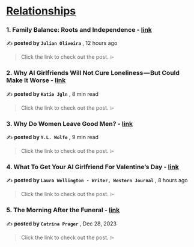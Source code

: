 
<h1><a href=https://medium.com/tag/relationships/recommended target="_blank" rel="noopener noreferrer">Relationships</a></h1>
<h3>1. Family Balance: Roots and Independence - <a href=https://medium.com/@freelancerwriter/family-balance-roots-and-independence-e66c42ffcd9e?source=tag_recommended_feed---------0-84----------relationships----------556e3d25_650f_45a6_89ea_a4cab45b56ad------- target="_blank" rel="noopener noreferrer">link</a></h3>

✍️ **posted by `Julian Oliveira`** <date> , 12 hours ago</date>

<blockquote>Click the link to check out the post. ⌲</blockquote>

<h3>2. Why AI Girlfriends Will Not Cure Loneliness — But Could Make It Worse - <a href=https://medium.com/the-noösphere/will-ai-chatbots-cure-loneliness-or-make-it-worse-new-research-has-some-answers-749cfba6b7b2?source=tag_recommended_feed---------1-107----------relationships----------556e3d25_650f_45a6_89ea_a4cab45b56ad------- target="_blank" rel="noopener noreferrer">link</a></h3>

✍️ **posted by `Katie Jgln`** <date> , 8 min read</date>

<blockquote>Click the link to check out the post. ⌲</blockquote>

<h3>3. Why Do Women Leave Good Men? - <a href=https://medium.com/liberty-76/why-do-women-leave-good-men-6b2e0441b3d9?source=tag_recommended_feed---------2-85----------relationships----------556e3d25_650f_45a6_89ea_a4cab45b56ad------- target="_blank" rel="noopener noreferrer">link</a></h3>

✍️ **posted by `Y.L. Wolfe`** <date> , 9 min read</date>

<blockquote>Click the link to check out the post. ⌲</blockquote>

<h3>4. What To Get Your AI Girlfriend For Valentine’s Day - <a href=https://medium.com/@laurawellington/what-to-get-your-ai-girlfriend-for-valentines-day-4ac61439fe95?source=tag_recommended_feed---------3-84----------relationships----------556e3d25_650f_45a6_89ea_a4cab45b56ad------- target="_blank" rel="noopener noreferrer">link</a></h3>

✍️ **posted by `Laura Wellington - Writer, Western Journal`** <date> , 8 hours ago</date>

<blockquote>Click the link to check out the post. ⌲</blockquote>

<h3>5. The Morning After the Funeral - <a href=https://medium.com/the-interstitial/the-morning-after-the-funeral-8d56ab5ab478?source=tag_recommended_feed---------4-107----------relationships----------556e3d25_650f_45a6_89ea_a4cab45b56ad------- target="_blank" rel="noopener noreferrer">link</a></h3>

✍️ **posted by `Catrina Prager`** <date> , Dec 28, 2023</date>

<blockquote>Click the link to check out the post. ⌲</blockquote>

